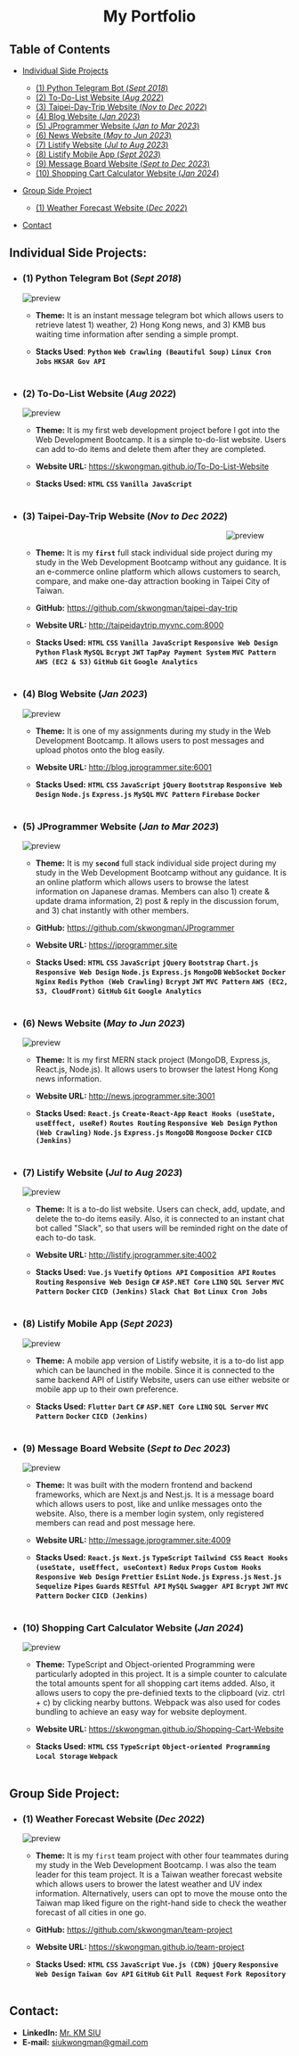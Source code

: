 <h1 align="center">My Portfolio</h1>

## Table of Contents

- [Individual Side Projects](#individual-side-projects)
  - [(1) Python Telegram Bot (*Sept 2018*)](#1-python-telegram-bot-sept-2018)
  - [(2) To-Do-List Website (*Aug 2022*)](#2-to-do-list-website-aug-2022)
  - [(3) Taipei-Day-Trip Website (*Nov to Dec 2022*)](#3-taipei-day-trip-website-nov-to-dec-2022)
  - [(4) Blog Website (*Jan 2023*)](#4-blog-website-jan-2023)
  - [(5) JProgrammer Website (*Jan to Mar 2023*)](#5-jprogrammer-website-jan-to-mar-2023)
  - [(6) News Website (*May to Jun 2023*)](#6-news-website-may-to-jun-2023)
  - [(7) Listify Website (*Jul to Aug 2023*)](#7-listify-website-jul-to-aug-2023)
  - [(8) Listify Mobile App (*Sept 2023*)](#8-listify-mobile-app-sept-2023)
  - [(9) Message Board Website (*Sept to Dec 2023*)](#9-message-board-website-sept-to-dec-2023)
  - [(10) Shopping Cart Calculator Website (*Jan 2024*)](#10-shopping-cart-calculator-website-jan-2024)

- [Group Side Project](#group-side-project-1)
  - [(1) Weather Forecast Website (*Dec 2022*)](#1-weather-forecast-website-dec-2022)

- [Contact](#contact-1)

## Individual Side Projects:

- ### **(1) Python Telegram Bot (*Sept 2018*)**

  <p style="width: 800px; margin: auto;"><img src="/screenshots/screenshot_1.png" alt="preview"></p>

  - **Theme:** It is an instant message telegram bot which allows users to retrieve latest 1) weather, 2) Hong Kong news, and 3) KMB bus waiting time information after sending a simple prompt.

  - **Stacks Used**: **`Python`** **`Web Crawling (Beautiful Soup)`** **`Linux Cron Jobs`** **`HKSAR Gov API`** <br><br>

- ### **(2) To-Do-List Website (*Aug 2022*)**

  <p style="width: 800px; margin: auto;"><img src="/screenshots/screenshot_2.png" alt="preview"></p>

  - **Theme:** It is my first web development project before I got into the Web Development Bootcamp. It is a simple to-do-list website. Users can add to-do items and delete them after they are completed.

  - **Website URL:** https://skwongman.github.io/To-Do-List-Website

  - **Stacks Used:** **`HTML`** **`CSS`** **`Vanilla JavaScript`** <br><br>

- ### **(3) Taipei-Day-Trip Website (*Nov to Dec 2022*)**

  <p style="width: 800px; margin: auto;" align="center"><img src="/screenshots/screenshot_3.gif" alt="preview"></p>

  - **Theme:** It is my **`first`** full stack individual side project during my study in the Web Development Bootcamp without any guidance. It is an e-commerce online platform which allows customers to search, compare, and make one-day attraction booking in Taipei City of Taiwan.

  - **GitHub:** https://github.com/skwongman/taipei-day-trip

  - **Website URL:** http://taipeidaytrip.myvnc.com:8000

  - **Stacks Used:** **`HTML`** **`CSS`** **`Vanilla JavaScript`** **`Responsive Web Design`** **`Python`** **`Flask`** **`MySQL`** **`Bcrypt`** **`JWT`** **`TapPay Payment System`** **`MVC Pattern`** **`AWS (EC2 & S3)`** **`GitHub`** **`Git`** **`Google Analytics`** <br><br>

- ### **(4) Blog Website (*Jan 2023*)**

  <p style="width: 800px; margin: auto;"><img src="/screenshots/screenshot_4.png" alt="preview"></p>

  - **Theme:** It is one of my assignments during my study in the Web Development Bootcamp. It allows users to post messages and upload photos onto the blog easily.

  - **Website URL:** http://blog.jprogrammer.site:6001

  - **Stacks Used:** **`HTML`** **`CSS`** **`JavaScript`** **`jQuery`** **`Bootstrap`** **`Responsive Web Design`** **`Node.js`** **`Express.js`** **`MySQL`** **`MVC Pattern`** **`Firebase`** **`Docker`** <br><br>

- ### **(5) JProgrammer Website (*Jan to Mar 2023*)**

  <p style="width: 800px; margin: auto;"><img src="/screenshots/screenshot_5.gif" alt="preview"></p>

  - **Theme:** It is my **`second`** full stack individual side project during my study in the Web Development Bootcamp without any guidance. It is an online platform which allows users to browse the latest information on Japanese dramas. Members can also 1) create & update drama information, 2) post & reply in the discussion forum, and 3) chat instantly with other members.

  - **GitHub:** https://github.com/skwongman/JProgrammer

  - **Website URL:** https://jprogrammer.site

  - **Stacks Used:** **`HTML`** **`CSS`** **`JavaScript`** **`jQuery`** **`Bootstrap`** **`Chart.js`** **`Responsive Web Design`** **`Node.js`** **`Express.js`** **`MongoDB`** **`WebSocket`** **`Docker`** **`Nginx`** **`Redis`** **`Python (Web Crawling)`** **`Bcrypt`** **`JWT`** **`MVC Pattern`** **`AWS (EC2, S3, CloudFront)`** **`GitHub`** **`Git`** **`Google Analytics`** <br><br>

- ### **(6) News Website (*May to Jun 2023*)**

  <p style="width: 800px; margin: auto;"><img src="/screenshots/screenshot_6.png" alt="preview"></p>

  - **Theme:** It is my first MERN stack project (MongoDB, Express.js, React.js, Node.js). It allows users to browser the latest Hong Kong news information.

  - **Website URL:** http://news.jprogrammer.site:3001

  - **Stacks Used:** **`React.js`** **`Create-React-App`** **`React Hooks (useState, useEffect, useRef)`** **`Routes Routing`** **`Responsive Web Design`** **`Python (Web Crawling)`** **`Node.js`** **`Express.js`** **`MongoDB`** **`Mongoose`** **`Docker`** **`CICD (Jenkins)`** <br><br>

- ### **(7) Listify Website (*Jul to Aug 2023*)**

  <p style="width: 800px; margin: auto;"><img src="/screenshots/screenshot_7.png" alt="preview"></p>

  - **Theme:** It is a to-do list website. Users can check, add, update, and delete the to-do items easily. Also, it is connected to an instant chat bot called "Slack", so that users will be reminded right on the date of each to-do task.

  - **Website URL:** http://listify.jprogrammer.site:4002

  - **Stacks Used:** **`Vue.js`** **`Vuetify`** **`Options API`** **`Composition API`** **`Routes Routing`** **`Responsive Web Design`** **`C#`** **`ASP.NET Core`** **`LINQ`** **`SQL Server`** **`MVC Pattern`** **`Docker`** **`CICD (Jenkins)`** **`Slack Chat Bot`** **`Linux Cron Jobs`** <br><br>

- ### **(8) Listify Mobile App (*Sept 2023*)**

  <p style="width: 800px; margin: auto;"><img src="/screenshots/screenshot_8.png" alt="preview"></p>

  - **Theme:** A mobile app version of Listify website, it is a to-do list app which can be launched in the mobile. Since it is connected to the same backend API of Listify Website, users can use either website or mobile app up to their own preference.

  - **Stacks Used:** **`Flutter`** **`Dart`** **`C#`** **`ASP.NET Core`** **`LINQ`** **`SQL Server`** **`MVC Pattern`** **`Docker`** **`CICD (Jenkins)`** <br><br>

- ### **(9) Message Board Website (*Sept to Dec 2023*)**

  <p style="width: 800px; margin: auto;"><img src="/screenshots/screenshot_9.png" alt="preview"></p>

  - **Theme:** It was built with the modern frontend and backend frameworks, which are Next.js and Nest.js. It is a message board which allows users to post, like and unlike messages onto the website. Also, there is a member login system, only registered members can read and post message here.

  - **Website URL:** http://message.jprogrammer.site:4009

  - **Stacks Used:** **`React.js`** **`Next.js`** **`TypeScript`** **`Tailwind CSS`** **`React Hooks (useState, useEffect, useContext)`** **`Redux`** **`Props`** **`Custom Hooks`** **`Responsive Web Design`** **`Prettier`** **`EsLint`** **`Node.js`** **`Express.js`** **`Nest.js`** **`Sequelize`** **`Pipes`** **`Guards`** **`RESTful API`** **`MySQL`** **`Swagger API`** **`Bcrypt`** **`JWT`** **`MVC Pattern`** **`Docker`** **`CICD (Jenkins)`** <br><br>

- ### **(10) Shopping Cart Calculator Website (*Jan 2024*)**

  <p style="width: 800px; margin: auto;"><img src="/screenshots/screenshot_10.png" alt="preview"></p>

  - **Theme:** TypeScript and Object-oriented Programming were particularly adopted in this project. It is a simple counter to calculate the total amounts spent for all shopping cart items added. Also, it allows users to copy the pre-definied texts to the clipboard (viz. ctrl + c) by clicking nearby buttons. Webpack was also used for codes bundling to achieve an easy way for website deployment.

  - **Website URL:** https://skwongman.github.io/Shopping-Cart-Website

  - **Stacks Used:** **`HTML`** **`CSS`** **`TypeScript`** **`Object-oriented Programming`** **`Local Storage`** **`Webpack`** <br><br>

## Group Side Project:

- ### **(1) Weather Forecast Website (*Dec 2022*)**

  <p style="width: 800px; margin: auto;"><img src="/screenshots/screenshot_11.gif" alt="preview"></p>

  - **Theme:** It is my `first` team project with other four teammates during my study in the Web Development Bootcamp. I was also the team leader for this team project. It is a Taiwan weather forecast website which allows users to brower the latest weather and UV index information. Alternatively, users can opt to move the mouse onto the Taiwan map liked figure on the right-hand side to check the weather forecast of all cities in one go.

  - **GitHub:** https://github.com/skwongman/team-project

  - **Website URL:** https://skwongman.github.io/team-project

  - **Stacks Used:** **`HTML`** **`CSS`** **`JavaScript`** **`Vue.js (CDN)`** **`jQuery`** **`Responsive Web Design`** **`Taiwan Gov API`** **`GitHub`** **`Git`** **`Pull Request`** **`Fork Repository`** <br><br>

## Contact:
- **Linkedln:** [Mr. KM SIU](https://www.linkedin.com/in/skwongman/)
- **E-mail:** siukwongman@gmail.com